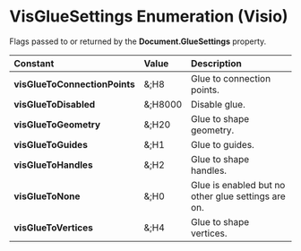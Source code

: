 
# VisGlueSettings Enumeration (Visio)

Flags passed to or returned by the  **Document.GlueSettings** property.



|**Constant**|**Value**|**Description**|
|:-----|:-----|:-----|
| **visGlueToConnectionPoints**|&;H8|Glue to connection points.|
| **visGlueToDisabled**|&;H8000|Disable glue.|
| **visGlueToGeometry**|&;H20|Glue to shape geometry.|
| **visGlueToGuides**|&;H1|Glue to guides.|
| **visGlueToHandles**|&;H2|Glue to shape handles.|
| **visGlueToNone**|&;H0|Glue is enabled but no other glue settings are on.|
| **visGlueToVertices**|&;H4|Glue to shape vertices.|
